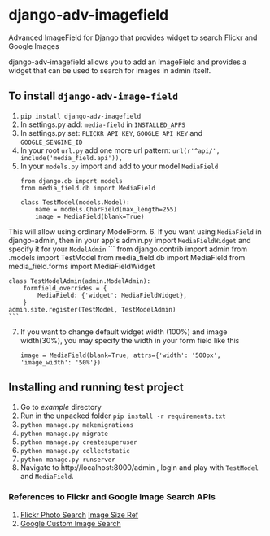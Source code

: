 # django-adv-imagefield
Advanced ImageField for Django that provides widget to search Flickr and Google Images

django-adv-imagefield allows you to add an ImageField and provides a widget that can be used to search for images in admin itself.

## To install ``django-adv-image-field``

1.  `pip install django-adv-imagefield`
2.  In settings.py add: `media-field` in `INSTALLED_APPS`
3.  In settings.py set: `FLICKR_API_KEY`, `GOOGLE_API_KEY` and `GOOGLE_SENGINE_ID`
4.  In your root `url.py` add one more url pattern: `url(r'^api/', include('media_field.api')),`
5.  In your `models.py` import and add to your model `MediaField`
    ```
    from django.db import models
    from media_field.db import MediaField
    
    class TestModel(models.Model):
        name = models.CharField(max_length=255)
        image = MediaField(blank=True)
    ```
This will allow using ordinary ModelForm.
6.  If you want using `MediaField` in django-admin, then in your app's admin.py import `MediaFieldWidget` and specify it for your `ModelAdmin`
    ```
    from django.contrib import admin
    from .models import TestModel
    from media_field.db import MediaField
    from media_field.forms import MediaFieldWidget
    
    class TestModelAdmin(admin.ModelAdmin):
        formfield_overrides = {
            MediaField: {'widget': MediaFieldWidget},
        }
    admin.site.register(TestModel, TestModelAdmin)
    ```
7. If you want to change default widget width (100%) and image width(30%), you may specify the width in your form field like this
    ```
    image = MediaField(blank=True, attrs={'width': '500px', 'image_width': '50%'})
    ```

## Installing and running test project

1.  Go to *example* directory
2.  Run in the unpacked folder `pip install -r requirements.txt`
3.  `python manage.py makemigrations`
4.  `python manage.py migrate`
5.  `python manage.py createsuperuser`
6.  `python manage.py collectstatic`
7.  `python manage.py runserver`
8.  Navigate to http://localhost:8000/admin , login and play with `TestModel` and `MediaField`.

### References to Flickr and Google Image Search APIs
1.  [Flickr Photo Search](https://www.flickr.com/services/api/flickr.photos.search.html) [Image Size Ref](https://www.flickr.com/services/api/misc.urls.html)
2.  [Google Custom Image Search](https://developers.google.com/custom-search/json-api/v1/reference/cse/list)